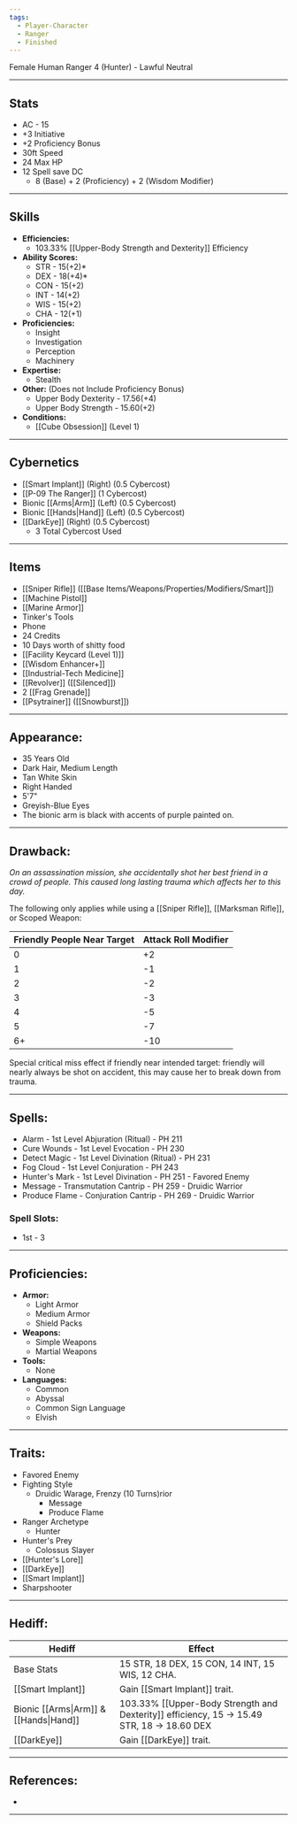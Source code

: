 ```yaml
---
tags:
  - Player-Character
  - Ranger
  - Finished
---
```

Female Human Ranger 4 (Hunter) - Lawful Neutral
********
## Stats
- AC - 15
- +3 Initiative
- +2 Proficiency Bonus
- 30ft Speed
- 24 Max HP
- 12 Spell save DC
	- 8 (Base) + 2 (Proficiency) + 2 (Wisdom Modifier)
********
## Skills
- **Efficiencies:**
	- 103.33% [[Upper-Body Strength and Dexterity]] Efficiency
- **Ability Scores:**
	- STR - 15(+2)*
	- DEX - 18(+4)*
	- CON - 15(+2)
	- INT - 14(+2)
	- WIS - 15(+2)
	- CHA - 12(+1)
- **Proficiencies:**
	- Insight
	- Investigation
	- Perception
	- Machinery
- **Expertise:**
	- Stealth
- **Other:** (Does not Include Proficiency Bonus)
	- Upper Body Dexterity - 17.56(+4)
	- Upper Body Strength - 15.60(+2)
- **Conditions:**
	- [[Cube Obsession]] (Level 1)
********
## Cybernetics
- [[Smart Implant]] (Right) (0.5 Cybercost)
- [[P-09 The Ranger]] (1 Cybercost)
- Bionic [[Arms|Arm]] (Left) (0.5 Cybercost)
- Bionic [[Hands|Hand]] (Left) (0.5 Cybercost)
- [[DarkEye]] (Right) (0.5 Cybercost)
	- 3 Total Cybercost Used
********
## Items
- [[Sniper Rifle]] ([[Base Items/Weapons/Properties/Modifiers/Smart]])
- [[Machine Pistol]]
- [[Marine Armor]]
- Tinker's Tools
- Phone
- 24 Credits
- 10 Days worth of shitty food
- [[Facility Keycard (Level 1)]]
- [[Wisdom Enhancer+]]
- [[Industrial-Tech Medicine]]
- [[Revolver]] ([[Silenced]])
- 2 [[Frag Grenade]]
- [[Psytrainer]] ([[Snowburst]])
********
## Appearance:
- 35 Years Old
- Dark Hair, Medium Length
- Tan White Skin
- Right Handed
- 5'7"
- Greyish-Blue Eyes
- The bionic arm is black with accents of purple painted on.
********
## Drawback:
*On an assassination mission, she accidentally shot her best friend in a crowd of people. This caused long lasting trauma which affects her to this day.*

The following only applies while using a [[Sniper Rifle]], [[Marksman Rifle]], or Scoped Weapon:

| Friendly People Near Target | Attack Roll Modifier |
| --------------------------- | -------------------- |
| 0                           | +2                   |
| 1                           | -1                   |
| 2                           | -2                   |
| 3                           | -3                   |
| 4                           | -5                   |
| 5                           | -7                   |
| 6+                          | -10                  |
Special critical miss effect if friendly near intended target: friendly will nearly always be shot on accident, this may cause her to break down from trauma.
********
## Spells:
- Alarm - 1st Level Abjuration (Ritual) - PH 211
- Cure Wounds - 1st Level Evocation - PH 230
- Detect Magic - 1st Level Divination (Ritual) - PH 231
- Fog Cloud - 1st Level Conjuration - PH 243
- Hunter's Mark - 1st Level Divination - PH 251 - Favored Enemy
- Message - Transmutation Cantrip - PH 259 - Druidic Warrior
- Produce Flame - Conjuration Cantrip - PH 269 - Druidic Warrior
### Spell Slots:
- 1st - 3
********
## Proficiencies:
- **Armor:**
	- Light Armor
	- Medium Armor
	- Shield Packs
- **Weapons:**
	- Simple Weapons
	- Martial Weapons
- **Tools:**
	- None
- **Languages:**
	- Common
	- Abyssal
	- Common Sign Language
	- Elvish
********
## Traits:
- Favored Enemy
- Fighting Style
	- Druidic Warage, Frenzy (10 Turns)rior 
		- Message
		- Produce Flame
- Ranger Archetype
	- Hunter
- Hunter's Prey
	- Colossus Slayer
- [[Hunter's Lore]]
- [[DarkEye]]
- [[Smart Implant]]
- Sharpshooter
********
## Hediff:

| Hediff                                 | Effect                                                                                     |
| -------------------------------------- | ------------------------------------------------------------------------------------------ |
| Base Stats                             | 15 STR, 18 DEX, 15 CON, 14 INT, 15 WIS, 12 CHA.                                            |
| [[Smart Implant]]                      | Gain [[Smart Implant]] trait.                                                              |
| Bionic [[Arms\|Arm]] & [[Hands\|Hand]] | 103.33% [[Upper-Body Strength and Dexterity]] efficiency, 15 -> 15.49 STR, 18 -> 18.60 DEX |
| [[DarkEye]]                            | Gain [[DarkEye]] trait.                                                                       |

********
## References:
- 
********